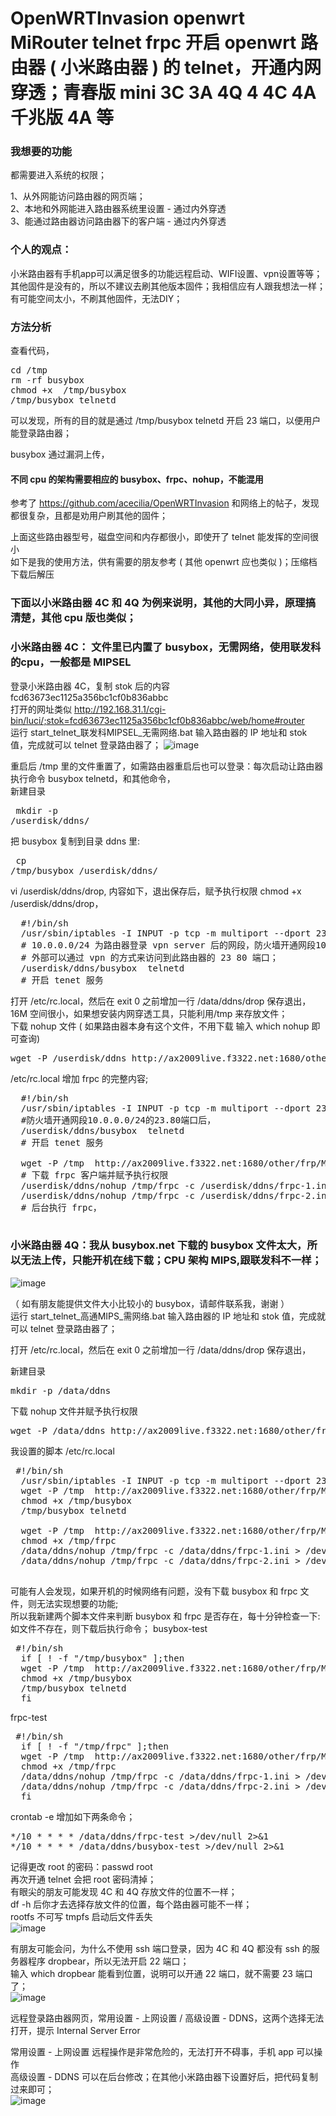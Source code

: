 # OpenWRTInvasion  openwrt MiRouter telnet frpc 开启 openwrt 路由器 ( 小米路由器 ) 的 telnet，开通内网穿透；青春版 mini 3C 3A 4Q 4 4C 4A千兆版 4A 等

### 我想要的功能
都需要进入系统的权限；

  1、从外网能访问路由器的网页端；<br>
  2、本地和外网能进入路由器系统里设置 - 通过内外穿透<br>
  3、能通过路由器访问路由器下的客户端 - 通过内外穿透

### 个人的观点：
小米路由器有手机app可以满足很多的功能远程启动、WIFI设置、vpn设置等等；<br>
其他固件是没有的，所以不建议去刷其他版本固件；我相信应有人跟我想法一样；<br>
有可能空间太小，不刷其他固件，无法DIY；



### 方法分析
查看代码，
<pre>cd /tmp
rm -rf busybox
chmod +x  /tmp/busybox
/tmp/busybox telnetd</pre>
可以发现，所有的目的就是通过 /tmp/busybox telnetd 开启 23 端口，以便用户能登录路由器；

busybox 通过漏洞上传，<br>
#### 不同 cpu 的架构需要相应的 busybox、frpc、nohup，不能混用

参考了 https://github.com/acecilia/OpenWRTInvasion 和网络上的帖子，发现都很复杂，且都是劝用户刷其他的固件；


上面这些路由器型号，磁盘空间和内存都很小，即使开了 telnet 能发挥的空间很小<br>
如下是我的使用方法，供有需要的朋友参考 ( 其他 openwrt 应也类似 )；压缩档下载后解压
### 下面以小米路由器 4C 和 4Q 为例来说明，其他的大同小异，原理搞清楚，其他 cpu 版也类似；
### 小米路由器 4C： 文件里已内置了 busybox，无需网络，使用联发科的cpu，一般都是 MIPSEL 
  登录小米路由器 4C，复制 stok 后的内容 fcd63673ec1125a356bc1cf0b836abbc<br>
  打开的网址类似 http://192.168.31.1/cgi-bin/luci/;stok=fcd63673ec1125a356bc1cf0b836abbc/web/home#router<br>
  运行 start_telnet_联发科MIPSEL_无需网络.bat 输入路由器的 IP 地址和 stok 值，完成就可以 telnet 登录路由器了；
  ![image](https://user-images.githubusercontent.com/41521020/163879847-0b920f0d-cbd8-4701-b2ad-b6f345157c7f.png)

  
  重启后 /tmp 里的文件重置了，如需路由器重启后也可以登录：每次启动让路由器执行命令 busybox telnetd，和其他命令，<br>
  新建目录<pre> mkdir -p /userdisk/ddns/</pre>
  把 busybox 复制到目录 ddns 里:<pre> cp /tmp/busybox /userdisk/ddns/</pre>
  vi /userdisk/ddns/drop, 内容如下，退出保存后，赋予执行权限 chmod +x /userdisk/ddns/drop，
  <pre>
  #!/bin/sh
  /usr/sbin/iptables -I INPUT -p tcp -m multiport --dport 23,80 -s 10.0.0.0/24 -j ACCEPT
  # 10.0.0.0/24 为路由器登录 vpn server 后的网段，防火墙开通网段10.0.0.0/24的23.80端口后，
  # 外部可以通过 vpn 的方式来访问到此路由器的 23 80 端口；
  /userdisk/ddns/busybox  telnetd
  # 开启 tenet 服务</pre>
  打开 /etc/rc.local，然后在 exit 0 之前增加一行 /data/ddns/drop 保存退出，<br>
  16M 空间很小，如果想安装内网穿透工具，只能利用/tmp 来存放文件；<br>
  下载 nohup 文件 ( 如果路由器本身有这个文件，不用下载 输入 which nohup 即可查询)
  <pre>wget -P /userdisk/ddns http://ax2009live.f3322.net:1680/other/frp/MR4C/nohup &&  chmod +x nohup</pre>
  /etc/rc.local 增加 frpc 的完整内容;
  <pre>
  #!/bin/sh
  /usr/sbin/iptables -I INPUT -p tcp -m multiport --dport 23,80 -s 10.0.0.0/24 -j ACCEPT
  #防火墙开通网段10.0.0.0/24的23.80端口后，
  /userdisk/ddns/busybox  telnetd
  # 开启 tenet 服务
  
  wget -P /tmp  http://ax2009live.f3322.net:1680/other/frp/MR4C/frpc && chmod +x /tmp/frpc
  # 下载 frpc 客户端并赋予执行权限
  /userdisk/ddns/nohup /tmp/frpc -c /userdisk/ddns/frpc-1.ini > /dev/null 2>&1 &
  /userdisk/ddns/nohup /tmp/frpc -c /userdisk/ddns/frpc-2.ini > /dev/null 2>&1 &
  # 后台执行 frpc，
  </pre>  
### 小米路由器 4Q：我从 busybox.net 下载的 busybox 文件太大，所以无法上传，只能开机在线下载；CPU 架构 MIPS,跟联发科不一样；
![image](https://user-images.githubusercontent.com/41521020/163875371-9b1f9904-6996-4430-a1d4-9e752ef2cef8.png)

（ 如有朋友能提供文件大小比较小的 busybox，请邮件联系我，谢谢 ）<br>
运行 start_telnet_高通MIPS_需网络.bat 输入路由器的 IP 地址和 stok 值，完成就可以 telnet 登录路由器了；

打开 /etc/rc.local，然后在 exit 0 之前增加一行 /data/ddns/drop 保存退出，
  
  新建目录 <pre>mkdir -p /data/ddns</pre>
  下载 nohup 文件并赋予执行权限
  <pre>wget -P /data/ddns http://ax2009live.f3322.net:1680/other/frp/MR4Q/nohup &&  chmod +x nohup </pre>
  我设置的脚本 /etc/rc.local
  <pre> #!/bin/sh
  /usr/sbin/iptables -I INPUT -p tcp -m multiport --dport 23,80 -s 10.0.0.0/24 -j ACCEPT
  wget -P /tmp  http://ax2009live.f3322.net:1680/other/frp/MR4Q/busybox
  chmod +x /tmp/busybox
  /tmp/busybox telnetd
  
  wget -P /tmp  http://ax2009live.f3322.net:1680/other/frp/MR4Q/frpc
  chmod +x /tmp/frpc
  /data/ddns/nohup /tmp/frpc -c /data/ddns/frpc-1.ini > /dev/null 2>&1 &
  /data/ddns/nohup /tmp/frpc -c /data/ddns/frpc-2.ini > /dev/null 2>&1 &
  </pre>
  可能有人会发现，如果开机的时候网络有问题，没有下载 busybox 和 frpc 文件，则无法实现想要的功能;<br>
  所以我新建两个脚本文件来判断 busybox 和 frpc 是否存在，每十分钟检查一下:如文件不存在，则下载后执行命令；
  busybox-test
  <pre> #!/bin/sh
  if [ ! -f "/tmp/busybox" ];then
  wget -P /tmp  http://ax2009live.f3322.net:1680/other/frp/MR4Q/busybox
  chmod +x /tmp/busybox
  /tmp/busybox telnetd
  fi</pre>
  frpc-test 
  <pre> #!/bin/sh
  if [ ! -f "/tmp/frpc" ];then
  wget -P /tmp  http://ax2009live.f3322.net:1680/other/frp/MR4Q/frpc
  chmod +x /tmp/frpc
  /data/ddns/nohup /tmp/frpc -c /data/ddns/frpc-1.ini > /dev/null 2>&1 &
  /data/ddns/nohup /tmp/frpc -c /data/ddns/frpc-2.ini > /dev/null 2>&1 &
  fi</pre>
  crontab -e 增加如下两条命令；
<pre>*/10 * * * * /data/ddns/frpc-test >/dev/null 2>&1
*/10 * * * * /data/ddns/busybox-test >/dev/null 2>&1</pre>
  
  记得更改 root 的密码：passwd root<br> 再次开通 telnet 会把 root 密码清掉；<br>
  有眼尖的朋友可能发现 4C 和 4Q 存放文件的位置不一样；<br>
  df -h 后你才去选择存放文件的位置，每个路由器可能不一样；<br>
  rootfs 不可写 tmpfs 启动后文件丢失<br>
  ![image](https://user-images.githubusercontent.com/41521020/163874464-483746ef-5c5b-4fc3-b0df-5f921c9d097c.png)
  
  有朋友可能会问，为什么不使用 ssh 端口登录，因为 4C 和 4Q 都没有 ssh 的服务器程序 dropbear，所以无法开启 22 端口；<br>
  输入 which dropbear 能看到位置，说明可以开通 22 端口，就不需要 23 端口了；<br>
  ![image](https://user-images.githubusercontent.com/41521020/163878440-2ae7c733-737f-4531-ada5-9fa81441fd57.png)

远程登录路由器网页，常用设置 - 上网设置 / 高级设置 - DDNS，这两个选择无法打开，提示 Internal Server Error

  常用设置 - 上网设置  远程操作是非常危险的，无法打开不碍事，手机 app 可以操作<br>
  高级设置 - DDNS  可以在后台修改；在其他小米路由器下设置好后，把代码复制过来即可；<br>
  ![image](https://user-images.githubusercontent.com/41521020/163938649-df79d0f5-fc03-4f88-86a4-7b95288c1c9d.png)


  
  



